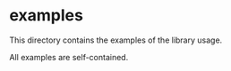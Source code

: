 examples
========

This directory contains the examples of the library usage.

All examples are self-contained.

